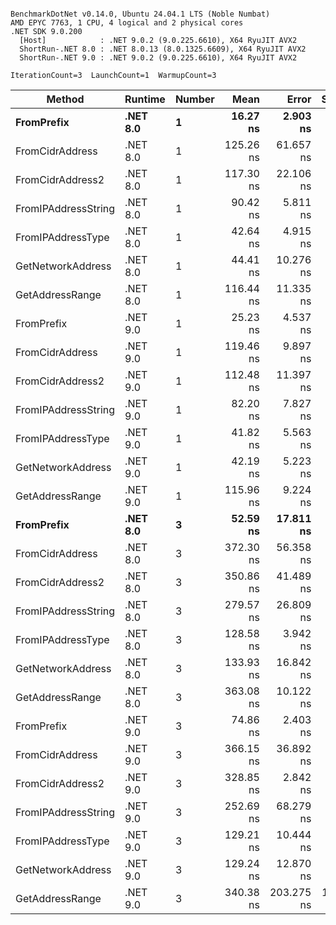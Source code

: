 ```

BenchmarkDotNet v0.14.0, Ubuntu 24.04.1 LTS (Noble Numbat)
AMD EPYC 7763, 1 CPU, 4 logical and 2 physical cores
.NET SDK 9.0.200
  [Host]            : .NET 9.0.2 (9.0.225.6610), X64 RyuJIT AVX2
  ShortRun-.NET 8.0 : .NET 8.0.13 (8.0.1325.6609), X64 RyuJIT AVX2
  ShortRun-.NET 9.0 : .NET 9.0.2 (9.0.225.6610), X64 RyuJIT AVX2

IterationCount=3  LaunchCount=1  WarmupCount=3  

```
| Method              | Runtime  | Number | Mean      | Error      | StdDev    | Min       | Max       | Gen0   | Allocated |
|-------------------- |--------- |------- |----------:|-----------:|----------:|----------:|----------:|-------:|----------:|
| **FromPrefix**          | **.NET 8.0** | **1**      |  **16.27 ns** |   **2.903 ns** |  **0.159 ns** |  **16.17 ns** |  **16.45 ns** | **0.0033** |      **56 B** |
| FromCidrAddress     | .NET 8.0 | 1      | 125.26 ns |  61.657 ns |  3.380 ns | 123.23 ns | 129.16 ns | 0.0067 |     112 B |
| FromCidrAddress2    | .NET 8.0 | 1      | 117.30 ns |  22.106 ns |  1.212 ns | 116.40 ns | 118.68 ns | 0.0067 |     112 B |
| FromIPAddressString | .NET 8.0 | 1      |  90.42 ns |   5.811 ns |  0.319 ns |  90.17 ns |  90.77 ns | 0.0033 |      56 B |
| FromIPAddressType   | .NET 8.0 | 1      |  42.64 ns |   4.915 ns |  0.269 ns |  42.46 ns |  42.95 ns | 0.0052 |      88 B |
| GetNetworkAddress   | .NET 8.0 | 1      |  44.41 ns |  10.276 ns |  0.563 ns |  44.07 ns |  45.06 ns | 0.0033 |      56 B |
| GetAddressRange     | .NET 8.0 | 1      | 116.44 ns |  11.335 ns |  0.621 ns | 115.72 ns | 116.81 ns | 0.0100 |     168 B |
| FromPrefix          | .NET 9.0 | 1      |  25.23 ns |   4.537 ns |  0.249 ns |  25.01 ns |  25.50 ns | 0.0033 |      56 B |
| FromCidrAddress     | .NET 9.0 | 1      | 119.46 ns |   9.897 ns |  0.542 ns | 118.85 ns | 119.90 ns | 0.0067 |     112 B |
| FromCidrAddress2    | .NET 9.0 | 1      | 112.48 ns |  11.397 ns |  0.625 ns | 111.87 ns | 113.12 ns | 0.0067 |     112 B |
| FromIPAddressString | .NET 9.0 | 1      |  82.20 ns |   7.827 ns |  0.429 ns |  81.74 ns |  82.59 ns | 0.0033 |      56 B |
| FromIPAddressType   | .NET 9.0 | 1      |  41.82 ns |   5.563 ns |  0.305 ns |  41.48 ns |  42.07 ns | 0.0052 |      88 B |
| GetNetworkAddress   | .NET 9.0 | 1      |  42.19 ns |   5.223 ns |  0.286 ns |  41.87 ns |  42.42 ns | 0.0033 |      56 B |
| GetAddressRange     | .NET 9.0 | 1      | 115.96 ns |   9.224 ns |  0.506 ns | 115.41 ns | 116.40 ns | 0.0100 |     168 B |
| **FromPrefix**          | **.NET 8.0** | **3**      |  **52.59 ns** |  **17.811 ns** |  **0.976 ns** |  **51.77 ns** |  **53.67 ns** | **0.0100** |     **168 B** |
| FromCidrAddress     | .NET 8.0 | 3      | 372.30 ns |  56.358 ns |  3.089 ns | 368.93 ns | 374.99 ns | 0.0200 |     336 B |
| FromCidrAddress2    | .NET 8.0 | 3      | 350.86 ns |  41.489 ns |  2.274 ns | 348.25 ns | 352.41 ns | 0.0200 |     336 B |
| FromIPAddressString | .NET 8.0 | 3      | 279.57 ns |  26.809 ns |  1.469 ns | 278.66 ns | 281.27 ns | 0.0100 |     168 B |
| FromIPAddressType   | .NET 8.0 | 3      | 128.58 ns |   3.942 ns |  0.216 ns | 128.44 ns | 128.83 ns | 0.0157 |     264 B |
| GetNetworkAddress   | .NET 8.0 | 3      | 133.93 ns |  16.842 ns |  0.923 ns | 132.97 ns | 134.81 ns | 0.0100 |     168 B |
| GetAddressRange     | .NET 8.0 | 3      | 363.08 ns |  10.122 ns |  0.555 ns | 362.55 ns | 363.66 ns | 0.0300 |     504 B |
| FromPrefix          | .NET 9.0 | 3      |  74.86 ns |   2.403 ns |  0.132 ns |  74.72 ns |  74.99 ns | 0.0100 |     168 B |
| FromCidrAddress     | .NET 9.0 | 3      | 366.15 ns |  36.892 ns |  2.022 ns | 364.63 ns | 368.45 ns | 0.0200 |     336 B |
| FromCidrAddress2    | .NET 9.0 | 3      | 328.85 ns |   2.842 ns |  0.156 ns | 328.71 ns | 329.02 ns | 0.0200 |     336 B |
| FromIPAddressString | .NET 9.0 | 3      | 252.69 ns |  68.279 ns |  3.743 ns | 250.47 ns | 257.01 ns | 0.0100 |     168 B |
| FromIPAddressType   | .NET 9.0 | 3      | 129.21 ns |  10.444 ns |  0.572 ns | 128.58 ns | 129.69 ns | 0.0157 |     264 B |
| GetNetworkAddress   | .NET 9.0 | 3      | 129.24 ns |  12.870 ns |  0.705 ns | 128.73 ns | 130.05 ns | 0.0100 |     168 B |
| GetAddressRange     | .NET 9.0 | 3      | 340.38 ns | 203.275 ns | 11.142 ns | 329.67 ns | 351.91 ns | 0.0300 |     504 B |
